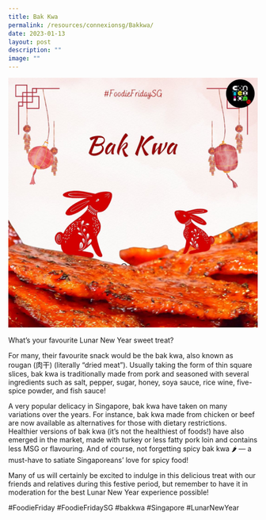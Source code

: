 ```yaml
---
title: Bak Kwa
permalink: /resources/connexionsg/Bakkwa/
date: 2023-01-13
layout: post
description: ""
image: ""
---
```

![](/images/connexionsg/2023/324725444_908560813501011_7762399605014320703_n.jpg)

What’s your favourite Lunar New Year sweet treat?

For many, their favourite snack would be the bak kwa, also known as rougan (肉干) (literally “dried meat”). Usually taking the form of thin square slices, bak kwa is traditionally made from pork and seasoned with several ingredients such as salt, pepper, sugar, honey, soya sauce, rice wine, five-spice powder, and fish sauce!

A very popular delicacy in Singapore, bak kwa have taken on many variations over the years. For instance, bak kwa made from chicken or beef are now available as alternatives for those with dietary restrictions. Healthier versions of bak kwa (it’s not the healthiest of foods!) have also emerged in the market, made with turkey or less fatty pork loin and contains less MSG or flavouring. And of course, not forgetting spicy bak kwa 🌶 — a must-have to satiate Singaporeans’ love for spicy food!

Many of us will certainly be excited to indulge in this delicious treat with our friends and relatives during this festive period, but remember to have it in moderation for the best Lunar New Year experience possible!

#FoodieFriday #FoodieFridaySG #bakkwa #Singapore #LunarNewYear